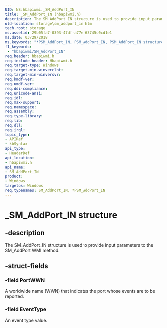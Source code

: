 ```yaml
---
UID: NS:hbapiwmi._SM_AddPort_IN
title: _SM_AddPort_IN (hbapiwmi.h)
description: The SM_AddPort_IN structure is used to provide input parameters to the SM_AddPort WMI method.
old-location: storage\sm_addport_in.htm
tech.root: storage
ms.assetid: 29b05fa7-0393-47df-a77e-63745c0cd1e1
ms.date: 03/29/2018
ms.keywords: "*PSM_AddPort_IN, PSM_AddPort_IN, PSM_AddPort_IN structure pointer [Storage Devices], SM_AddPort_IN, SM_AddPort_IN structure [Storage Devices], _SM_AddPort_IN, hbapiwmi/PSM_AddPort_IN, hbapiwmi/SM_AddPort_IN, storage.sm_addport_in, structs-Fibre_c9c9fceb-e4ec-414c-98f8-e9867b69add5.xml"
f1_keywords:
 - "hbapiwmi/SM_AddPort_IN"
req.header: hbapiwmi.h
req.include-header: Hbapiwmi.h
req.target-type: Windows
req.target-min-winverclnt: 
req.target-min-winversvr: 
req.kmdf-ver: 
req.umdf-ver: 
req.ddi-compliance: 
req.unicode-ansi: 
req.idl: 
req.max-support: 
req.namespace: 
req.assembly: 
req.type-library: 
req.lib: 
req.dll: 
req.irql: 
topic_type:
- APIRef
- kbSyntax
api_type:
- HeaderDef
api_location:
- hbapiwmi.h
api_name:
- SM_AddPort_IN
product:
- Windows
targetos: Windows
req.typenames: SM_AddPort_IN, *PSM_AddPort_IN
---
```


# _SM_AddPort_IN structure


## -description


The SM_AddPort_IN structure is used to provide input parameters to the SM_AddPort WMI method.


## -struct-fields




### -field PortWWN

A worldwide name (WWN) that indicates the port whose events are to be reported.


### -field EventType

An event type value.

